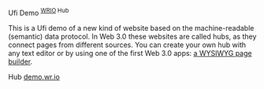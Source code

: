 Ufi Demo <sup>[WRIO](https://wr.io) Hub</sup>

This is a Ufi demo of a new kind of website based on the machine-readable (semantic) data protocol. In Web 3.0 these websites are called hubs, as they connect pages from different sources.
You can create your own hub with any text editor or by using one of the first Web 3.0 apps: [a WYSIWYG page builder](https://core.wrioos.com/create).

Hub
[demo.wr.io](https://ufi.wr.io)
